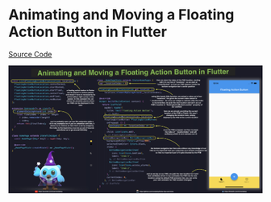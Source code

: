 # Animating and Moving a Floating Action Button in Flutter

[Source Code](animating-and-moving-a-floating-action-button-in-flutter.dart)

![](animating-and-moving-a-floating-action-button-in-flutter.jpg)

